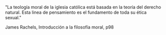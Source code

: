 "La teología moral de la iglesia católica está basada en la teoría del derecho natural. Esta linea de pensamiento es el fundamento de toda su ética sexual."

James Rachels, Introducción a la filosofía moral, p98